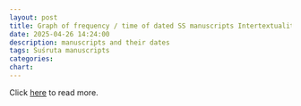 ```yaml
---
layout: post
title: Graph of frequency / time of dated SS manuscripts Intertextuality and the Methods of Diagnosis
date: 2025-04-26 14:24:00
description: manuscripts and their dates
tags: Suśruta manuscripts
categories: 
chart:
---
```


Click [here](https://sushrutaproject.org/2025/04/26/graph-of-frequency-time-of-dated-ss-manuscripts/) to read more.
